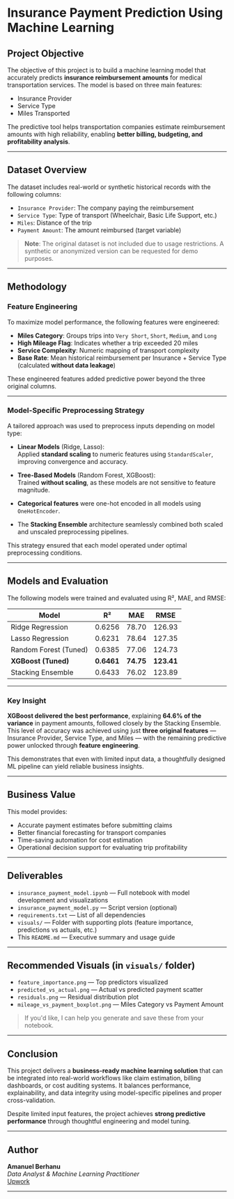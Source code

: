 #  Insurance Payment Prediction Using Machine Learning

##  Project Objective

The objective of this project is to build a machine learning model that accurately predicts **insurance reimbursement amounts** for medical transportation services. The model is based on three main features:

- Insurance Provider  
- Service Type  
- Miles Transported  

The predictive tool helps transportation companies estimate reimbursement amounts with high reliability, enabling **better billing, budgeting, and profitability analysis**.

---

##  Dataset Overview

The dataset includes real-world or synthetic historical records with the following columns:

- `Insurance Provider`: The company paying the reimbursement  
- `Service Type`: Type of transport (Wheelchair, Basic Life Support, etc.)  
- `Miles`: Distance of the trip  
- `Payment Amount`: The amount reimbursed (target variable)

> **Note**: The original dataset is not included due to usage restrictions. A synthetic or anonymized version can be requested for demo purposes.

---

##  Methodology

###  Feature Engineering

To maximize model performance, the following features were engineered:

- **Miles Category**: Groups trips into `Very Short`, `Short`, `Medium`, and `Long`  
- **High Mileage Flag**: Indicates whether a trip exceeded 20 miles  
- **Service Complexity**: Numeric mapping of transport complexity  
- **Base Rate**: Mean historical reimbursement per Insurance + Service Type (calculated **without data leakage**)

These engineered features added predictive power beyond the three original columns.

---

###  Model-Specific Preprocessing Strategy

A tailored approach was used to preprocess inputs depending on model type:

- **Linear Models** (Ridge, Lasso):  
  Applied **standard scaling** to numeric features using `StandardScaler`, improving convergence and accuracy.

- **Tree-Based Models** (Random Forest, XGBoost):  
  Trained **without scaling**, as these models are not sensitive to feature magnitude.

- **Categorical features** were one-hot encoded in all models using `OneHotEncoder`.

- The **Stacking Ensemble** architecture seamlessly combined both scaled and unscaled preprocessing pipelines.

This strategy ensured that each model operated under optimal preprocessing conditions.

---

##  Models and Evaluation

The following models were trained and evaluated using R², MAE, and RMSE:

| Model                 | R²     | MAE     | RMSE   |
|----------------------|--------|---------|--------|
| Ridge Regression      | 0.6256 | 78.70   | 126.93 |
| Lasso Regression      | 0.6231 | 78.64   | 127.35 |
| Random Forest (Tuned) | 0.6385 | 77.06   | 124.73 |
| **XGBoost (Tuned)**   | **0.6461** | **74.75** | **123.41** |
| Stacking Ensemble     | 0.6433 | 76.02   | 123.89 |

---

###  Key Insight

**XGBoost delivered the best performance**, explaining **64.6% of the variance** in payment amounts, followed closely by the Stacking Ensemble.  
This level of accuracy was achieved using just **three original features** — Insurance Provider, Service Type, and Miles — with the remaining predictive power unlocked through **feature engineering**.

This demonstrates that even with limited input data, a thoughtfully designed ML pipeline can yield reliable business insights.

---

##  Business Value

This model provides:

- Accurate payment estimates before submitting claims  
- Better financial forecasting for transport companies  
- Time-saving automation for cost estimation  
- Operational decision support for evaluating trip profitability

---

##  Deliverables

- `insurance_payment_model.ipynb` — Full notebook with model development and visualizations  
- `insurance_payment_model.py` — Script version (optional)  
- `requirements.txt` — List of all dependencies  
- `visuals/` — Folder with supporting plots (feature importance, predictions vs actuals, etc.)  
- This `README.md` — Executive summary and usage guide  

---

##  Recommended Visuals (in `visuals/` folder)

- `feature_importance.png` — Top predictors visualized  
- `predicted_vs_actual.png` — Actual vs predicted payment scatter  
- `residuals.png` — Residual distribution plot  
- `mileage_vs_payment_boxplot.png` — Miles Category vs Payment Amount

> If you'd like, I can help you generate and save these from your notebook.

---

##  Conclusion

This project delivers a **business-ready machine learning solution** that can be integrated into real-world workflows like claim estimation, billing dashboards, or cost auditing systems. It balances performance, explainability, and data integrity using model-specific pipelines and proper cross-validation.

Despite limited input features, the project achieves **strong predictive performance** through thoughtful engineering and model tuning.

---

##  Author

**Amanuel Berhanu**  
*Data Analyst & Machine Learning Practitioner*  
[Upwork](https://www.upwork.com/freelancers/~01d81414fdc466b4e1) 

---
